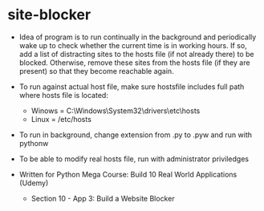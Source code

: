 # site-blocker
- Idea of program is to run continually in the background and periodically wake up to check whether the current time is in working hours.  If so, add a list of distracting sites to the hosts file (if not already there) to be blocked.  Otherwise, remove these sites from the hosts file (if they are present) so that they become reachable again.  
 
- To run against actual host file, make sure hostsfile includes full path where hosts file is located:
    - Winows = C:\Windows\System32\drivers\etc\hosts
    - Linux  = /etc/hosts

- To run in background, change extension from .py to .pyw and run with pythonw
- To be able to modify real hosts file, run with administrator priviledges

- Written for Python Mega Course: Build 10 Real World Applications (Udemy)
  - Section 10 - App 3: Build a Website Blocker
